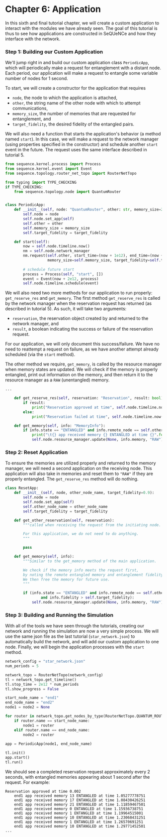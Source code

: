 # Chapter 6: Application

In this sixth and final tutorial chapter, we will create a custom application to interact with the modules we have already seen. The goal of this tutorial is thus to see how applications are constructed in SeQUeNCe and how they interface with the network.

### Step 1: Building our Custom Application

We'll jump right in and build our custom application class `PeriodicApp`, which will periodically make a request for entanglement with a distant node. Each period, our application will make a request to entangle some variable number of nodes for 1 second.

To start, we will create a constructor for the application that requires
- `node`, the node to which the application is attached,
- `other`, the string name of the other node with which to attempt communications,
- `memory_size`, the number of memories that are requested for entanglement, and
- `target_fidelity`, the desired fidelity of the entangled pairs.

We will also need a function that starts the application's behavior (a method named `start`). In this case, we will make a request to the network manager (using properties specified in the constructor) and schedule another `start` event in the future. The request uses the same interface described in tutorial 5.

```python
from sequence.kernel.process import Process
from sequence.kernel.event import Event
from sequence.topology.router_net_topo import RouterNetTopo

from typing import TYPE_CHECKING
if TYPE_CHECKING:
    from sequence.topology.node import QuantumRouter


class PeriodicApp:
    def __init__(self, node: "QuantumRouter", other: str, memory_size=25, target_fidelity=0.9):
        self.node = node
        self.node.set_app(self)
        self.other = other
        self.memory_size = memory_size
        self.target_fidelity = target_fidelity

    def start(self):
        now = self.node.timeline.now()
        nm = self.node.network_manager
        nm.request(self.other, start_time=(now + 1e12), end_time=(now + 2e12),
                   memory_size=self.memory_size, target_fidelity=self.target_fidelity)
        
        # schedule future start
        process = Process(self, "start", [])
        event = Event(now + 2e12, process)
        self.node.timeline.schedule(event)
```

We will also need two more methods for our application to run properly: `get_reserve_res` and `get_memory`. The first method `get_reserve_res` is called by the network manager when the reservation request has returned (as described in tutorial 5). As such, it will take two arguments:
- `reservation`, the reservation object created by and returned to the network manager, and
- `result`, a boolean indicating the success or failure of the reservation request.

For our application, we will only document this success/failure. We have no need to reattempt a request on failure, as we have another attempt already scheduled (via the `start` method).

The other method we require, `get_memory`, is called by the resource manager when memory states are updated. We will check if the memory is properly entangled, print out information on the memory, and then return it to the resource manager as a `RAW` (unentangled) memory.

```python
...

    def get_reserve_res(self, reservation: "Reservation", result: bool):
        if result:
            print("Reservation approved at time", self.node.timeline.now() * 1e-12)
        else:
            print("Reservation failed at time", self.node.timeline.now() * 1e-12)

    def get_memory(self, info: "MemoryInfo"):
        if info.state == "ENTANGLED" and info.remote_node == self.other:
            print("\t{} app received memory {} ENTANGLED at time {}".format(self.node.name, info.index, self.node.timeline.now() * 1e-12))
            self.node.resource_manager.update(None, info.memory, "RAW")
```

### Step 2: Reset Application

To ensure the memories are utilized properly and returned to the memory manager, we will need a second application on the receiving node.
This application will also take in memories and reset them to `"RAW"` if they are properly entangled.
The `get_reserve_res` method will do nothing.

```python
class ResetApp:
    def __init__(self, node, other_node_name, target_fidelity=0.9):
        self.node = node
        self.node.set_app(self)
        self.other_node_name = other_node_name
        self.target_fidelity = target_fidelity

    def get_other_reservation(self, reservation):
        """called when receiving the request from the initiating node.

        For this application, we do not need to do anything.
        """

        pass

    def get_memory(self, info):
        """Similar to the get_memory method of the main application.

        We check if the memory info meets the request first,
        by noting the remote entangled memory and entanglement fidelity.
        We then free the memory for future use.
        """

        if (info.state == "ENTANGLED" and info.remote_node == self.other_node_name
                and info.fidelity > self.target_fidelity):
            self.node.resource_manager.update(None, info.memory, "RAW")
```

### Step 3: Building and Running the Simulation

With all of the tools we have seen through the tutorials, creating our network and running the simulation are now a very simple process. We will use the same json file as the last tutorial (`star_network.json`) to automatically build the network, and will add our custom application to one node. Finally, we will begin the application processes with the `start` method.

```python
network_config = "star_network.json"
num_periods = 5

network_topo = RouterNetTopo(network_config)
tl = network_topo.get_timeline()
tl.stop_time = 2e12 * num_periods
tl.show_progress = False

start_node_name = "end1"
end_node_name = "end2"
node1 = node2 = None

for router in network_topo.get_nodes_by_type(RouterNetTopo.QUANTUM_ROUTER):
    if router.name == start_node_name:
        node1 = router
    elif router.name == end_node_name:
        node2 = router
        
app = PeriodicApp(node1, end_node_name)

tl.init()
app.start()
tl.run()
```

We should see a completed reservation request approximately every 2 seconds, with entangled memories appearing about 1
second after the request. For example:

```
Reservation approved at time 0.002
	end1 app received memory 13 ENTANGLED at time 1.05277778751
	end1 app received memory 17 ENTANGLED at time 1.08430426251
	end1 app received memory 21 ENTANGLED at time 1.11859467501
	end1 app received memory 0 ENTANGLED at time 1.15936738751
	end1 app received memory 1 ENTANGLED at time 1.19964515001
	end1 app received memory 10 ENTANGLED at time 1.23068431251
	end1 app received memory 1 ENTANGLED at time 1.26570691251
	end1 app received memory 10 ENTANGLED at time 1.29771452501
...
```

